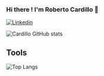 ### Hi there ! I'm Roberto Cardillo  👋

[![Linkedin](https://img.shields.io/badge/LinkedIn-0077B5?style=for-the-badge&logo=linkedin&logoColor=white)](https://www.linkedin.com/in/roberto-cardillo/)


![Cardillo GitHub stats](https://github-readme-stats.vercel.app/api?username=CardilloRoberto&show_icons=true&theme=radical)

## Tools 



![Top Langs](https://github-readme-stats.vercel.app/api/top-langs/?username=CardilloRoberto&langs_count=8)

